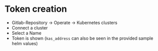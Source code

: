 
# Token creation

* Gitlab-Repository -> Operate -> Kubernetes clusters
* Connect a cluster
* Select a Name
* Token is shown (`kas_address` can also be seen in the provided sample helm values)
